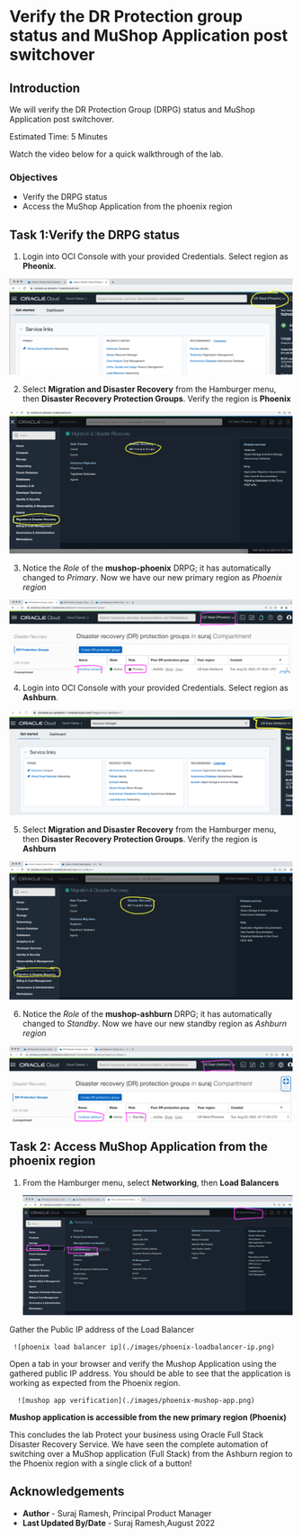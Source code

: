 # Verify the DR Protection group status and MuShop Application post switchover

## Introduction

We will verify the DR Protection Group (DRPG) status and MuShop Application post switchover.

Estimated Time: 5 Minutes

Watch the video below for a quick walkthrough of the lab.

[](youtube:6Dp49VXqjtQ)

### Objectives

- Verify the DRPG status
- Access the MuShop Application from the phoenix region

## Task 1:Verify the DRPG status

1. Login into OCI Console with your provided Credentials. Select region as **Pheonix**.

  ![oci console phoenix](./images/phoenix-region.png)

2. Select **Migration and Disaster Recovery** from the Hamburger menu, then **Disaster Recovery Protection Groups**. Verify the region is **Phoenix**

  ![drpg navigation page](./images/phoenix-drpgpage.png)

3. Notice the *Role* of the **mushop-phoenix** DRPG; it has automatically changed to *Primary*. Now we have our new primary region as *Phoenix region*

  ![phoenix drpg status](./images/phoenix-drpg-status.png)

4. Login into OCI Console with your provided Credentials. Select region as **Ashburn**.

  ![oci console ashburn](./images/ashburn-region.png)

5. Select **Migration and Disaster Recovery** from the Hamburger menu, then **Disaster Recovery Protection Groups**. Verify the region is **Ashburn**

  ![drpg navigation page](./images/ashburn-drpgpage.png)

6. Notice the *Role* of the **mushop-ashburn** DRPG; it has automatically changed to *Standby*. Now we have our new standby region as *Ashburn region*

  ![ashburn drpg status](./images/ashburn-drpg-status.png)


## Task 2: Access MuShop Application from the phoenix region

1. From the Hamburger menu, select **Networking**, then **Load Balancers**
  
     ![phoenix load balancer navigation](./images/phoenix-loadbalancer-navigate.png)

 Gather the Public IP address of the Load Balancer

     ![phoenix load balancer ip](./images/phoenix-loadbalancer-ip.png)

  Open a tab in your browser and verify the Mushop Application using the gathered public IP address. You should be able to see that the application is working as expected from the Phoenix region.

      ![mushop app verification](./images/phoenix-mushop-app.png)

**Mushop application is accessible from the new primary region (Phoenix)**


This concludes the lab Protect your business using Oracle Full Stack Disaster Recovery Service. We have seen the complete automation of switching over a MuShop application (Full Stack) from the Ashburn region to the Phoenix region with a single click of a button! 


## Acknowledgements

- **Author** -  Suraj Ramesh, Principal Product Manager
- **Last Updated By/Date** -  Suraj Ramesh,August 2022
